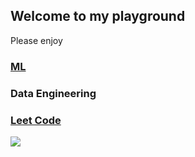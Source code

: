 ## Welcome to my playground

Please enjoy

### [ML](https://github.com/jieunlim/ML)
### Data Engineering
### [Leet Code](https://github.com/jieunlim/Leetcode)

<img src='https://www.softwebsolutions.com/wp-content/uploads/2016/07/Data-Science.jpg'>

